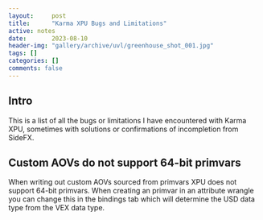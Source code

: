 ```yaml
---
layout:     post
title:      "Karma XPU Bugs and Limitations"
active: notes
date:       2023-08-10
header-img: "gallery/archive/uvl/greenhouse_shot_001.jpg"
tags: []
categories: []
comments: false
---
```


## Intro

This is a list of all the bugs or limitations I have encountered with Karma XPU, sometimes with solutions or confirmations of incompletion from SideFX. 

## Custom AOVs do not support 64-bit primvars

When writing out custom AOVs sourced from primvars XPU does not support 64-bit primvars. When creating an primvar in an attribute wrangle you can change this in the bindings tab which will determine the USD data type from the VEX data type. 

